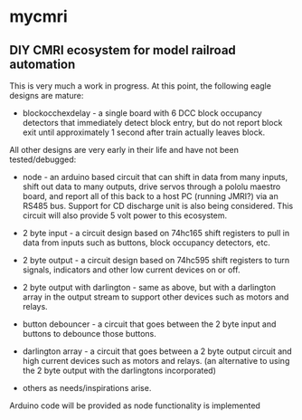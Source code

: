 # mycmri
## DIY CMRI ecosystem for model railroad automation


This is very much a work in progress.  At this point, the following eagle designs are mature:



- blockocchexdelay - a single board with 6 DCC block occupancy detectors that immediately detect block entry, but do not report block exit until approximately 1 second after train actually leaves block.


All other designs are very early in their life and have not been tested/debugged:



- node - an arduino based circuit that can shift in data from many inputs, shift out data to many outputs, drive servos through a pololu maestro board, and report all of this back to a host PC (running JMRI?) via an RS485 bus.  Support for CD discharge unit is also being considered.  This circuit will also provide 5 volt power to this ecosystem.



- 2 byte input - a circuit design based on 74hc165 shift registers to pull in data from inputs such as buttons, block occupancy detectors, etc.



- 2 byte output - a circuit design based on 74hc595 shift registers to turn signals, indicators and other low current devices on or off.



- 2 byte output with darlington - same as above, but with a darlington array in the output stream to support other devices such as motors and relays.



- button debouncer - a circuit that goes between the 2 byte input and buttons to debounce those buttons.



- darlington array - a circuit that goes between a 2 byte output circuit and high current devices such as motors and relays. (an alternative to using the 2 byte output with the darlingtons incorporated)



- others as needs/inspirations arise.

Arduino code will be provided as node functionality is implemented
